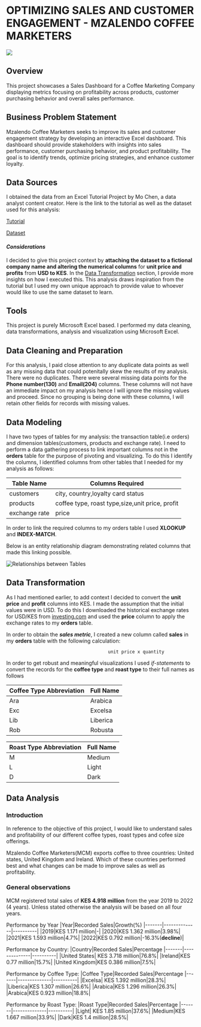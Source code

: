 # OPTIMIZING SALES AND CUSTOMER ENGAGEMENT - MZALENDO COFFEE MARKETERS

![](https://github.com/IsaacKanyili161/Sales-Analysis-Mzalendo-Coffee-Marketers/blob/eebb5354801e5971468f78c85b7fdacf03aef79d/Cover%20Photo.png)

## Overview
This project showcases a Sales Dashboard for a Coffee Marketing Company displaying metrics focusing on profitability across products, customer purchasing behavior and overall sales performance.

## Business Problem Statement
Mzalendo Coffee Marketers seeks to improve its sales and customer engagement strategy by developing an interactive Excel dashboard. This dashboard should provide stakeholders with insights into sales performance, customer purchasing behavior, and product profitability. The goal is to identify trends, optimize pricing strategies, and enhance customer loyalty.

## Data Sources
I obtained the data from an Excel Tutorial Project by Mo Chen, a data analyst content creator. Here is the link to the tutorial as well as the dataset used for this analysis:

[Tutorial](https://www.youtube.com/watch?v=m13o5aqeCbM)

[Dataset](https://github.com/mochen862/excel-project-coffee-sales)

#### *Considerations*
I decided to give this project context by **attaching the dataset to a fictional company name and altering the numerical columns** for **unit price and profits** from **USD to KES**. In the [Data Transformation](#data-transformation) section, I provide more insights on how I executed this. This analysis draws inspiration from the tutorial but I used my own unique approach to provide value to whoever would like to use the same dataset to learn.

## Tools
This project is purely Microsoft Excel based. I performed my data cleaning, data transformations, analysis and visualization using Microsoft Excel.

## Data Cleaning and Preparation
For this analysis, I paid close attention to any duplicate data points as well as any missing data that could potenitally skew the results of my analysis. There were no duplicates. There were several missing data points for the **Phone number(130)** and **Email(204)** columns. These columns will not have an immediate impact on my analysis hence I will ignore the missing values and proceed. Since no grouping is being done with these columns, I will retain other fields for records with missing values.

## Data Modeling
I have two types of tables for my analysis: the transaction table(i.e orders) and dimension tables(customers, products and exchange rate). I need to perform a data gathering process to link important columns not in the **orders** table for the purpose of pivoting and visualizing. To do this I identify the columns, I identified columns from other tables that I needed for my analysis as follows:

| Table Name | Columns Required|
|------------|-----------------|
|customers|city, country,loyalty card status|
|products|coffee type, roast type,size,unit price, profit|
|exchange rate|price|

In order to link the required columns to my orders table I used **XLOOKUP** and **INDEX-MATCH**.

Below is an entity relationship diagram demonstrating related columns that made this linking possible.

![Relationships between Tables]()

## Data Transformation
As I had mentioned earlier, to add context I decided to convert the **unit price** and **profit** columns into KES. I made the assumption that the initial values were in USD. To do this I downloaded the historical exchange rates for USD/KES from 
[investing.com](https://www.investing.com/currencies/usd-kes-historical-data) and used the **price** column to apply the exchange rates to my **orders** table.

In order to obtain the ***sales metric***, I created a new column called **sales** in my **orders** table with the following calculation:

                                          unit price x quantity

In order to get robust and meaningful visualizations I used *if-statements* to convert the records for the **coffee type** and **roast type** to their full names as follows

|Coffee Type Abbreviation|Full Name|
|---|-------|
|Ara|Arabica|
|Exc|Excelsa|
|Lib|Liberica|
|Rob|Robusta|

|Roast Type Abbreviation|Full Name|
|--|--------|
|M|Medium|
|L|Light|
|D|Dark|

## Data Analysis

### Introduction
In reference to the objective of this project, I would like to understand sales and profitability of our different coffee types, roast types and cofee size offerings. 

Mzalendo Coffee Marketers(MCM) exports coffee to three countries: United states, United Kingdom and Ireland. Which of these countries performed best and what changes can be made to improve sales as well as profitability.

### General observations
MCM registered total sales of **KES 4.918 million** from the year 2019 to 2022 (4 years). Unless stated otherwise the analysis will be based on all four years.

Performance by Year
|Year|Recorded Sales|Growth(%)
|-------|--------------|----------|
|2019|KES 1.171 million|-|
|2020|KES 1.362 million|3.98%|
|2021|KES 1.593 million|4.7%|
|2022|KES 0.792 million|-16.3%(**decline**)|

Performance by Country:
|Country|Recorded Sales|Percentage
|-------|--------------|----------|
|United States| KES 3.718 million|76.8%|
|Ireland|KES 0.77 million|15.7%|
|United Kingdom|KES 0.386 million|7.5%|

Performance by Coffee Type:
|Coffee Type|Recorded Sales|Percentage
|-------|--------------|----------|
|Excelsa| KES 1.392 million|28.3%|
|Liberica|KES 1.307 million|26.6%|
|Arabica|KES 1.296 million|26.3%|
|Arabica|KES 0.923 million|18.8%|

Performance by Roast Type:
|Roast Type|Recorded Sales|Percentage
|-------|--------------|----------|
|Light| KES 1.85 million|37.6%|
|Medium|KES 1.667 million|33.9%|
|Dark|KES 1.4 million|28.5%|
















